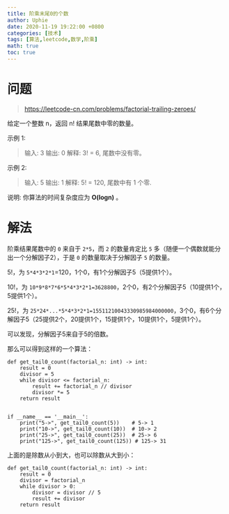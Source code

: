 ```yaml
---
title: 阶乘末尾0的个数
author: Uphie
date: 2020-11-19 19:22:00 +0800
categories: [技术]
tags: [算法,leetcode,数学,阶乘]
math: true
toc: true
---
```



# 问题

>https://leetcode-cn.com/problems/factorial-trailing-zeroes/

给定一个整数 n，返回 n! 结果尾数中零的数量。

示例 1:
>输入: 3
输出: 0
解释: 3! = 6, 尾数中没有零。

示例 2:
>输入: 5
输出: 1
解释: 5! = 120, 尾数中有 1 个零.

说明: 你算法的时间复杂度应为 **O(logn)** 。

# 解法

阶乘结果尾数中的 `0` 来自于 `2*5`，而 `2` 的数量肯定比 `5` 多（随便一个偶数就能分出一个分解因子2），于是 `0` 的数量取决于分解因子 `5` 的数量。

5!，为 `5*4*3*2*1`=120，1个0，有1个分解因子5（5提供1个）。

10!，为 `10*9*8*7*6*5*4*3*2*1=3628800`，2个0，有2个分解因子5（10提供1个，5提供1个）。

25!，为 `25*24*...*5*4*3*2*1=15511210043330985984000000`，3个0，有6个分解因子5（25提供2个，20提供1个，15提供1个，10提供1个，5提供1个）。

可以发现，分解因子5来自于5的倍数。

那么可以得到这样的一个算法：

```
def get_tail0_count(factorial_n: int) -> int:
    result = 0
    divisor = 5
    while divisor <= factorial_n:
        result += factorial_n // divisor
        divisor *= 5
    return result


if __name__ == '__main__':
    print("5->", get_tail0_count(5))    # 5-> 1
    print("10->", get_tail0_count(10))  # 10-> 2
    print("25->", get_tail0_count(25))  # 25-> 6
    print("125->", get_tail0_count(125)) # 125-> 31

```

上面的是除数从小到大，也可以除数从大到小：
```
def get_tail0_count(factorial_n: int) -> int:
    result = 0
    divisor = factorial_n
    while divisor > 0:
        divisor = divisor // 5
        result += divisor
    return result
```
